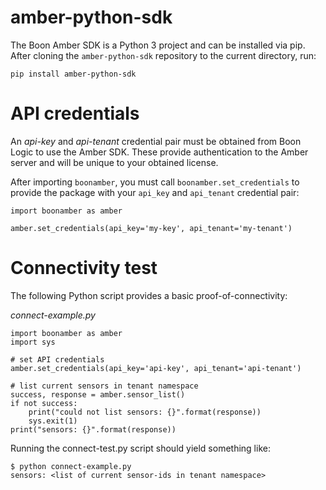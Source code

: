 # amber-python-sdk

The Boon Amber SDK is a Python 3 project and can be installed via pip. After cloning the `amber-python-sdk` repository to the current directory, run:

```
pip install amber-python-sdk
```

# API credentials

An _api-key_ and _api-tenant_ credential pair must be obtained from Boon Logic to use the Amber SDK. These provide authentication to the Amber server and will be unique to your obtained license.

After importing `boonamber`, you must call `boonamber.set_credentials` to provide the package with your `api_key` and `api_tenant` credential pair:

```
import boonamber as amber

amber.set_credentials(api_key='my-key', api_tenant='my-tenant')
```

# Connectivity test

The following Python script provides a basic proof-of-connectivity:

*connect-example.py*

```
import boonamber as amber
import sys

# set API credentials
amber.set_credentials(api_key='api-key', api_tenant='api-tenant')

# list current sensors in tenant namespace
success, response = amber.sensor_list()
if not success:
    print("could not list sensors: {}".format(response))
    sys.exit(1)
print("sensors: {}".format(response))
```

Running the connect-test.py script should yield something like:
```
$ python connect-example.py
sensors: <list of current sensor-ids in tenant namespace> 
```
